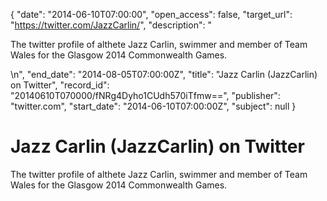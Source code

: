 {
  "date": "2014-06-10T07:00:00", 
  "open_access": false, 
  "target_url": "https://twitter.com/JazzCarlin/", 
  "description": "<p>The twitter profile of althete Jazz Carlin, swimmer and member of Team Wales for the Glasgow 2014 Commonwealth Games.</p>\n", 
  "end_date": "2014-08-05T07:00:00Z", 
  "title": "Jazz Carlin (JazzCarlin) on Twitter", 
  "record_id": "20140610T070000/fNRg4Dyho1CUdh570iTfmw==", 
  "publisher": "twitter.com", 
  "start_date": "2014-06-10T07:00:00Z", 
  "subject": null
}

# Jazz Carlin (JazzCarlin) on Twitter

<p>The twitter profile of althete Jazz Carlin, swimmer and member of Team Wales for the Glasgow 2014 Commonwealth Games.</p>
